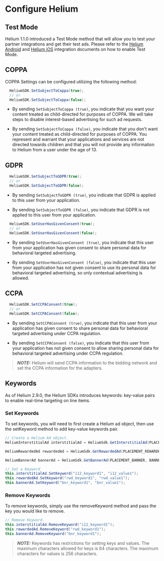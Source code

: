 # Configure Helium

## Test Mode
Helium 1.1.0 introduced a Test Mode method that will allow you to test your partner integrations and get their test ads. Please refer to the [Helium Android](https://developers.chartboost.com/docs/android-configure-helium#test-mode) and [Helium iOS](https://developers.chartboost.com/docs/ios-configure-helium-ad-settings#test-mode) integration documents on how to enable Test Mode.

## COPPA
COPPA Settings can be configured utilizing the following method:

```csharp
  HeliumSDK.SetSubjectToCoppa(true);
  // or
  HeliumSDK.SetSubjectToCoppa(false);
```

* By sending `SetSubjectToCoppa (true)`, you indicate that you want your content treated as child-directed for purposes of COPPA. We will take steps to disable interest-based advertising for such ad requests.

* By sending `SetSubjectToCoppa (false)`, you indicate that you don't want your content treated as child-directed for purposes of COPPA. You represent and warrant that your applications and services are not directed towards children and that you will not provide any information to Helium from a user under the age of 13.

## GDPR
```csharp
  HeliumSDK.SetSubjectToGDPR(true);
  // or
  HeliumSDK.SetSubjectToGDPR(false);
```

* By sending `SetSubjectToGDPR (true)`, you indicate that GDPR is applied to this user from your application.

* By sending `SetSubjectToGDPR (false)`, you indicate that GDPR is not applied to this user from your application.

```csharp
  HeliumSDK.SetUserHasGivenConsent(true);
  // or
  HeliumSDK.SetUserHasGivenConsent(false);
```

* By sending `SetUserHasGivenConsent (true)`, you indicate that this user from your application has given consent to share personal data for behavioral targeted advertising.

* By sending `SetUserHasGivenConsent (false)`, you indicate that this user from your application has not given consent to use its personal data for behavioral targeted advertising, so only contextual advertising is allowed.

## CCPA
```csharp
  HeliumSDK.SetCCPAConsent(true);
  // or
  HeliumSDK.SetCCPAConsent(false);
```

* By sending `SetCCPAConsent (true)`, you indicate that this user from your application has given consent to share personal data for behavioral targeted advertising under CCPA regulation.

* By sending `SetCCPAConsent (false)`, you indicate that this user from your application has not given consent to allow sharing personal data for behavioral targeted advertising under CCPA regulation.

> **_NOTE:_** Helium will send CCPA information to the bidding network and set the CCPA information for the adapters.

## Keywords
As of Helium 2.9.0, the Helium SDKs introduces keywords: key-value pairs to enable real-time targeting on line items.

### Set Keywords
To set keywords, you will need to first create a Helium ad object, then use the setKeyword method to add key-value keywords pair.

```csharp
// Create a Helium Ad object.
HeliumInterstitialAd interstitialAd = HeliumSdk.GetInterstitialAd(PLACEMENT_INTERSTITIAL);

HeliumRewardedAd rewardedAd = HeliumSdk.GetRewardedAd(PLACEMENT_REWARDED);

HeliumBannerAd bannerAd = HeliumSdk.GetBannerAd(PLACEMENT_BANNER, BANNER_SIZE);

// Set a Keyword
this.interstitialAd.SetKeyword("i12_keyword1", "i12_value1");
this.rewardedAd.SetKeyword("rwd_keyword1", "rwd_value1");
this.bannerAd.SetKeyword("bnr_keyword1", "bnr_value1");
```

### Remove Keywords
To remove keywords, simply use the removeKeyword method and pass the key you would like to remove.

```csharp
// Remove Keyword.
this.interstitialAd.RemoveKeyword("i12_keyword1");
this.rewardedAd.RemoveKeyword("rwd_keyword1");
this.bannerAd.RemoveKeyword("bnr_keyword1");
```

> **_NOTE:_** Keywords has restrictions for setting keys and values. The maximum characters allowed for keys is 64 characters. The maximum characters for values is 256 characters.
